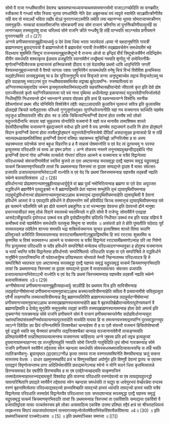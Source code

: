 

  
सोमो वै राजा गन्धर्वेष्वासीत्तं देवाश्च ऋषयश्चाभ्यध्यायन्कथमयमस्मान्त्सोमो राजाऽऽगच्छेदिति सा वागब्रवीत् स्त्रीकामा वै गन्धर्वा मयैव स्त्रिया भूतया पणध्वमिति नेति देवा अब्रुवन्कथं वयं त्वदृते स्यामेति साऽब्रवीत्क्रीणीतैव यर्हि वाव वो मयाऽर्थो भविता तर्ह्येव वोऽहं पुनरागन्ताऽस्मीति तथेति तया महानग्न्या भूतया सोमराजानमक्रीणन् तामनुकृति- मस्कन्नां वत्सतरीमाजन्ति सोमक्रयणीं तया सोमं राजानं क्रीणन्ति तां पुनर्निष्क्रीणीयात्पुनर्हि सा तानागच्छत् तस्मादुपांशु वाचा चरितव्यं सोमे राजनि क्रीते गन्धर्वेषु हि तर्हि वाग्भवति साऽग्नावेव प्रणीयमाने पुनरागच्छति ॥1॥ (27)  
अग्नये प्रणीयमानायानुब्रूहीत्याध्वर्युः प्र देवं देव्या धिया भरता जातवेदसं।हव्या नो वक्षदानुषगिति गायत्रीं ब्राह्मणस्यानु ब्रूयाद्गायत्रो वै ब्राह्मणस्तेजो वै ब्रह्मवर्चसं गायत्री तेजसैवैनं तद्ब्रह्मवर्चसेन समर्धयतीमं महे विदथ्याय शूषमिति त्रिष्टुभं राजन्यस्यानुब्रूयात्त्रैष्टुभो वै राजन्य ओजो वा इन्द्रियं वीर्यं त्रिष्टुबोजसैवैनं तदिन्द्रियेण वीर्येण समर्धयति शश्वत्कृत्व ईड्याय प्रजभ्रुरिति स्वानामेवैनं तच्छ्रैष्ठ्यं गमयति शृणॊतु नो दम्येभिरनीकैः शृणोत्वग्निर्दिव्यैरजस्र इत्याजरसं हास्मिन्नजस्रो दीदाय य एवं वेदायमिह प्रथमो धायि धातृभिरिति जगतीं वैश्यास्यानुब्रूयाज्जागतो वै वैश्यो जागताः पशवः पशुभिरेवैनं तत्समर्धयति वनेषु चित्रं विभ्वं विशेविश इत्यभिरूपा यद्यज्ञेऽभिरूपं तत्समृद्धमयमु ष्य प्र देव युरित्यनुष्टुभि वाचं विसृजते वाग्वा अनुष्टुब्वाच्येव तद्वाचं विसृजतेऽयमु ष्य इति यदाहायमु स्याऽऽगमं पुरा गन्धर्वेष्ववाक्समित्येव तद्वाक्प्र ब्रूतेऽयमग्नि- रुरुष्यतीत्ययं वा अग्निरुरुष्यत्यमृतादिव जन्मन इत्यमृतत्वमेवास्मिंस्तद्दधाति सहसश्चित्सहीयान्देवो जीवातवे कृत इति देवो ह्येष एतज्जीवातवे कृतो यदग्निरिळायास्त्वा पदे वयं नाभा पृथिव्या अधीत्येतद्वा इळायास्पदं यदुत्तरवेदीनाभिर्जातवेदो निधीमहीति निधास्यन्तो ह्येनं भवन्त्यग्ने हव्याय वोह्ळव इति हव्यं हि वक्ष्यन्भवत्यग्ने विश्वेभिः स्वनीक देवैरूर्णावन्तं प्रथमः सीद योनिमिति विश्वेरेवैनं तद्देवैः सहाऽऽसादयति कुलायिनं घृतवन्तं सवित्र इति कुलायमिव ह्येतद्यज्ञे क्रियते यत्पैतुदारवाः परिधयो गुग्गुलूर्णास्तुकाः सुगन्धितेजनानीति यज्ञं नय यजमानाय साध्विति यज्ञमेव तदृजुधा प्रतिष्ठापयति सीद होतः स्व उ लोके चिकित्वानित्यग्निर्वै देवानां होता तस्यैष स्वो लोको यदुत्तरवेदीनाभिः सादया यज्ञं सुकृतस्य योनाविति यजमानो वै यज्ञो यज मानायैव तामाशिषमा शास्ते देवावीर्देवान्हविषा यजास्यग्ने बृहद्यजमाने वयोधा इति प्राणो वै वयः प्राणमेव तद्यजमाने दधाति नि होता होतृषदने विदान इत्यग्निर्वै देवानां होता तस्यैतद्धोतृषदनं यदुत्तरवेदीनाभिस्त्वेषो दीदिवाँ असदत्सुदक्ष इत्यासन्नो हि स तर्हि भवत्यदब्धव्रतप्रमतिर्वसिष्ठ इत्यग्निर्वै देवानां वसिष्ठः सहस्रम्भरः शुचिजिह्वो अग्निरित्येषा ह वा अस्य सहस्रम्भरता यदेनमेकं सन्तं बहुधा विहरन्ति प्र ह वै साहस्रं पोषमाप्नोति य एवं वेद त्वं दूतस्त्वमु नः परस्पा इत्युत्तमया परिदधाति त्वं वस्य आ वृषभ प्रणेता । अग्ने तोकस्य नस्तने तनूनामप्रयुच्छन्दीद्यद्बोधि गोपा इत्यग्निर्वै देवानां गोपा अग्निमेव तत्सर्वतो गोप्तारं परिदत्त आत्मने च यजमानाय च यत्रैवं विद्वानेतया परिदधात्यथो संवत्सरीणामेवैतां स्वस्तिं कुरुते ता एता अष्टावन्वाह रूपसमृद्धा एतद्वै यज्ञस्य समृद्धं यद्रूपसमृद्धं यत्कर्म क्रियमाणमृगभिवदति तासां त्रिः प्रथमामन्वाह त्रिरुत्तमां ता द्वादश सम्पद्यन्ते द्वादश वै मासाः संवत्सरः प्रजापतिः प्रजापत्यायतनाभिरेवाऽऽभी राध्नोति य एवं वेद त्रिः प्रथमां त्रिरुत्तमामन्वाह यज्ञस्यैव तद्बर्सौ नह्यति स्थेम्ने बलायाविस्रंसाय ॥2॥ (28)  
हविर्धानाभ्यां प्रोह्यमाणाभ्यामनुब्रूहीत्याहाध्वर्युर्युजे वां ब्रह्म पूर्व्यं नमोभिरित्यन्वाह ब्रह्मणा वा एते देवा अयुञ्जत यद्धविर्धाने ब्रह्मणैवैने एतद्युङ्क्ते न वै ब्रह्मण्वद्रिष्यति प्रेतां यज्ञस्य शम्भुवेति तृचं द्यावापृथिवीयमन्वाह तदाहुर्यद्धविर्धानाभ्यां प्रोह्यमाणाभ्यामनुवाचाऽऽहाथ कस्मात्तृचं द्यावापृथिवीयमन्वाहेति द्यावापृथिवी वै देवानां हविर्धाने आस्तां ते उ एवाद्यापि हविर्धाने ते हीदमन्तरेण सर्वं हविर्यदिदं किञ्च तस्मात्तृचं द्यावापृथिवीयमन्वाह यमे इव यतमाने यदैतमिति यमे इव ह्येते यतमाने प्रबाहुगितः प्र वां भरन्मानुषा देवयन्त इति देवयन्तो ह्येने मानुषाः प्रभरन्त्यासीदतं स्वमु लोकं विदाने स्वासस्थे भवतमिन्दवे न इति सोमो वै राजेन्दुः सोमायैवैने एतद्राज्ञ आसदेऽचीकॢपदधि द्वयोरदधा उक्थ्यं वच इति द्वयोर्ह्येतत्तृतीयं छदिरधि निधीयत उक्थ्यं वच इति यदाह यज्ञियं वै कर्मोक्थ्यं वचो यज्ञमेवैतेन समर्धयति यतस्रुचा मिथुना या सपर्यतः ॥ असंयत्तो व्रते ते क्षेति पुष्यतीति यदेवादः पूर्वं यत्तवत्पदमाह तदेवैतेन शान्त्या शमयति भद्रा शक्तिर्यजमानाय सुन्वत इत्याशिषमा शास्ते विश्वा रूपाणि प्रतिमुञ्चते कविरिति विश्वरूपामन्वाह सरराट्यामीक्षमाणोऽनुब्रूयाद्विश्वमिव हि रूपं रराट्याः शुक्लमिव च कृष्णमिव च विश्वं रूपमवरुन्ध आत्मने च यजमानाय च यत्रैवं विद्वानेतां रराट्यामीक्षमाणोऽन्वाह परि त्वा गिर्वणो गिर इत्युत्तमया परिदधाति स यदैव हविर्धाने सम्परिश्रिते मन्येताथ परिदध्यादनग्नम्भावुका ह होतुश्च यजमानस्य च भार्या भवन्ति यत्रैवं विद्वानेतया हविर्धानयोः सम्परिश्रितयोः परिदधाति यजुषा वा एते सम्परिश्रिये ते यद्धविर्धाने यजुषैवैने एतत्परिश्रयन्ति तौ यदेवाध्वर्युश्च प्रतिप्रस्थाता चोभयतो मेथ्यौ निहन्यतामथ परिदध्यादत्र हि ते सम्परिश्रिते भवतस्ता एता अष्टावन्वाह रूपसमृद्धा एतद्वै यज्ञस्य समृद्धं यद्रूपसमृद्धं यत्कर्म क्रियमाणमृगभिवदति तासां त्रिः प्रथमामन्वाह त्रिरुत्तमां ता द्वादश सम्पद्यन्ते द्वादश वै मासास्संवत्सरः संवत्सरः प्रजापतिः प्रजापत्यायतनाभिरेवाऽऽभी राध्नोति य एवं वेद त्रिः प्रथमां त्रिरुत्तमामन्वाह यज्ञस्यैव तद्बर्सौ नह्यति स्थेम्ने बलायाविस्रंसाय ॥3॥ (29)  
अग्नीषोमाभ्यां प्रणीयमानाभ्यामनुब्रूहीत्याहाध्वर्युः साऽवीर्हि देव प्रथमाय पित्र इति सावित्रीमन्वाह तदाहुर्यदग्नीषोमाभ्यां प्रणीयमानाभ्यामनुवाचाऽऽहाथ कस्मात्सावित्रीमन्वाहेति सविता वै प्रसवानामीशे सवितृप्रसूता एवैनौ तत्प्रणयन्ति तस्मात्सावित्रीमन्वाह प्रैतु ब्रह्मणस्पतिरिति ब्राह्मणस्पत्यामन्वाह तदाहुर्यदग्नीषोमाभ्यां प्रणीयमानाभ्यामनुवाचाऽऽहाथ कस्माद्ब्राह्मणस्पत्यामन्वाहेति ब्रह्म वै बृहस्पतिर्ब्रह्मैवाभ्यामेतत्पुरोगवमकर्ण वै ब्रह्मण्वद्रिष्यति प्र देव्येतु सूनृतेति ससूनृतमेव तद्यज्ञं करोति तस्माद्ब्राह्मणस्पत्यामन्वाह होता देवो अमर्त्य इति तृचमाग्नेयं गायत्रमन्वाह सोमे राजनि प्रणीयमाने सोमं वै राजानं प्रणीयमानमन्तरेणैव सदोहविर्धानान्यसुरा रक्षांस्यजिघांसंस्तमग्निर्माययात्यनयत्पुरस्तादेति माययेति मायया हि स तमत्यनयत्तस्माद्वस्याग्निं पुरस्ताद्धरन्त्युप त्वाऽग्ने दिवेदिव उप प्रियं पनिप्नतमिति तिस्रश्चैकां चान्वाहेश्व रौ ह वा एतौ संयन्तौ यजमानं हिसितोर्यश्चासौ पूर्व उद्धृतो भवति यमु चैनमपरं प्रणयन्ति तद्यत्तिस्रश्चैकां चान्वाह सञ्जानानावेवैनौ तत्सङ्गमयति प्रतिष्ठायामेवैनौ तत्प्रतिष्ठापयत्यात्मनश्च यजमानस्य चाहिंसाया अग्ने जुषस्व प्रति हर्य तद्वच इत्याहुत्यां हूयमानायामन्वाहाग्नय एव तज्जुष्टिमाहुतिं गमयति सोमो जिगाति गातुविदिति तृचं सौम्यं गायत्रमन्वाह सोमे राजनि प्रणीयमाने स्वयैवैनं तद्देवतया स्वेन च्छन्दसा समर्धयति सोमस्सधस्थमासदित्यासत्स्यन्हि स तर्हि भवति तदतिक्रम्यैवानु- ब्रूयात्पृष्ठत (इ)एवाऽऽग्नीध्रं कृत्वा तमस्य राजा वरुणस्तमश्विनेति वैष्णवीमन्वाह क्रतुं सचन्त मारुतस्य वेधसः । दाधार दक्षमुत्तममहर्विदं व्रजं च विष्णुस्सखिवां अपोर्णुत इति विष्णुर्वै देवानां द्वारपः स एवास्मा एतद्द्वारं विवृणोत्यन्तश्च प्रागा अदितिर्भवासीति प्रपाद्यमानेऽन्वाह श्येनो न योनिं सदनं धिया कृतमित्यासन्ने हिरण्ययमासदं देव एषतीति हिरण्मयमिव ह वा एष एतद्देवेभ्यच्छदयति यत्कृष्णाजिनं तस्मादेतामन्वाहास्तभ्नाद्द्यामसुरो विश्ववेदा इति वारुण्या परिदधाति वरुणदेवत्यो वा एष तावद्यावदुपनद्धो यावत्परिश्रितानि प्रपद्यते स्वयैवैनं तद्देवतया स्वेन च्छन्दसा समर्धयति तं यद्युप वा धावेयुरभयं वेच्छेरन्नेवा वन्दस्व वरुणं बृहन्तमित्येतया परिदध्याद्यावद्भ्यो हाभयमिच्छति यावद्भ्यो हाभयं ध्यायति तावद्भ्यो हाभयं भवति यत्रैवं विद्वानेतया परिदधाति तस्मादेवं विद्वानेतयैव परिदध्यात्ता एताः सप्तदशान्वाह रूपसमृद्धा एतद्वै यज्ञस्य समृद्धं यद्रूपसमृद्धं यत्कर्म क्रियमाणमृगभिवदति तासां त्रिः प्रथमामन्वाह त्रिरुत्तमां ता एकविंशतिः सम्पद्यन्त एकविंशो वै प्रजापतिर्द्वादश मासाः पञ्चर्तवस्त्रय इमे लोका असावादित्य एकविंश उत्तमा प्रतिष्ठा तद्दैवं क्षत्रं सा श्रीस्तदाधिपत्यं तद्ब्रध्नस्य विष्टपं तत्प्रजापतेरायतनं तत्स्वराज्यमृध्नोत्येतमेवैताभिरेकविंशत्यैकविंशत्या ॥4॥ (30) ॥ इति प्रथमपञ्चिकायां पञ्चमोऽध्यायः ॥ [5] ॥ इति प्रथमपञ्चिका समाप्ता ॥ [[1]]  
